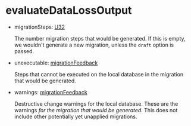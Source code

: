 # evaluateDataLossOutput
- migrationSteps: [U32](../shapes/U32.md)

  The number migration steps that would be generated. If this is empty, we
  wouldn't generate a new migration, unless the `draft` option is
  passed.


- unexecutable: [migrationFeedback](../shapes/migrationFeedback.md)

  Steps that cannot be executed on the local database in the
  migration that would be generated.


- warnings: [migrationFeedback](../shapes/migrationFeedback.md)

  Destructive change warnings for the local database. These are the
  warnings *for the migration that would be generated*. This does not
  include other potentially yet unapplied migrations.


